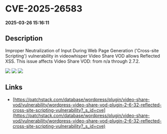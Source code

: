 # CVE-2025-26583

**2025-03-26 15:16:11**

## Description
Improper Neutralization of Input During Web Page Generation ('Cross-site Scripting') vulnerability in videowhisper Video Share VOD allows Reflected XSS. This issue affects Video Share VOD: from n/a through 2.7.2.

![](https://img.shields.io/static/v1?label=Score&message=7.1&color=red)
![](https://img.shields.io/static/v1?label=Severity&message=HIGH&color=red)
![](https://img.shields.io/static/v1?label=CWE&message=XSS&color=green)

## Links
- [https://patchstack.com/database/wordpress/plugin/video-share-vod/vulnerability/wordpress-video-share-vod-plugin-2-6-32-reflected-cross-site-scripting-vulnerability?_s_id=cve](https://patchstack.com/database/wordpress/plugin/video-share-vod/vulnerability/wordpress-video-share-vod-plugin-2-6-32-reflected-cross-site-scripting-vulnerability?_s_id=cve)
